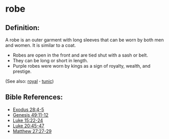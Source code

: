 # robe #

## Definition: ##

A robe is an outer garment with long sleeves that can be worn by both men and women. It is similar to a coat.

* Robes are open in the front and are tied shut with a sash or belt.
* They can be long or short in length.
* Purple robes were worn by kings as a sign of royalty, wealth, and prestige.

(See also: [royal](../other/royal.md) **·** [tunic](../other/tunic.md))

## Bible References: ##

* [Exodus 28:4-5](https://door43.org/en/bible/notes/exo/28/04)
* [Genesis 49:11-12](https://door43.org/en/bible/notes/gen/49/11)
* [Luke 15:22-24](https://door43.org/en/bible/notes/luk/15/22)
* [Luke 20:45-47](https://door43.org/en/bible/notes/luk/20/45)
* [Matthew 27:27-29](https://door43.org/en/bible/notes/mat/27/27)

